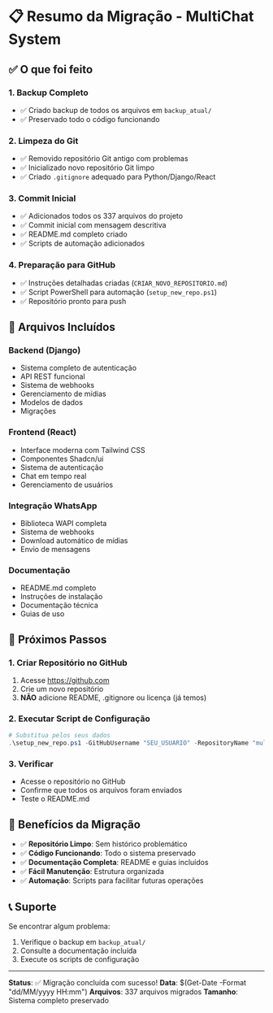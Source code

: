 # 📋 Resumo da Migração - MultiChat System

## ✅ O que foi feito

### 1. Backup Completo
- ✅ Criado backup de todos os arquivos em `backup_atual/`
- ✅ Preservado todo o código funcionando

### 2. Limpeza do Git
- ✅ Removido repositório Git antigo com problemas
- ✅ Inicializado novo repositório Git limpo
- ✅ Criado `.gitignore` adequado para Python/Django/React

### 3. Commit Inicial
- ✅ Adicionados todos os 337 arquivos do projeto
- ✅ Commit inicial com mensagem descritiva
- ✅ README.md completo criado
- ✅ Scripts de automação adicionados

### 4. Preparação para GitHub
- ✅ Instruções detalhadas criadas (`CRIAR_NOVO_REPOSITORIO.md`)
- ✅ Script PowerShell para automação (`setup_new_repo.ps1`)
- ✅ Repositório pronto para push

## 📁 Arquivos Incluídos

### Backend (Django)
- Sistema completo de autenticação
- API REST funcional
- Sistema de webhooks
- Gerenciamento de mídias
- Modelos de dados
- Migrações

### Frontend (React)
- Interface moderna com Tailwind CSS
- Componentes Shadcn/ui
- Sistema de autenticação
- Chat em tempo real
- Gerenciamento de usuários

### Integração WhatsApp
- Biblioteca WAPI completa
- Sistema de webhooks
- Download automático de mídias
- Envio de mensagens

### Documentação
- README.md completo
- Instruções de instalação
- Documentação técnica
- Guias de uso

## 🚀 Próximos Passos

### 1. Criar Repositório no GitHub
1. Acesse https://github.com
2. Crie um novo repositório
3. **NÃO** adicione README, .gitignore ou licença (já temos)

### 2. Executar Script de Configuração
```powershell
# Substitua pelos seus dados
.\setup_new_repo.ps1 -GitHubUsername "SEU_USUARIO" -RepositoryName "multichat-system"
```

### 3. Verificar
- Acesse o repositório no GitHub
- Confirme que todos os arquivos foram enviados
- Teste o README.md

## 🎯 Benefícios da Migração

- ✅ **Repositório Limpo**: Sem histórico problemático
- ✅ **Código Funcionando**: Todo o sistema preservado
- ✅ **Documentação Completa**: README e guias incluídos
- ✅ **Fácil Manutenção**: Estrutura organizada
- ✅ **Automação**: Scripts para facilitar futuras operações

## 📞 Suporte

Se encontrar algum problema:
1. Verifique o backup em `backup_atual/`
2. Consulte a documentação incluída
3. Execute os scripts de configuração

---

**Status**: ✅ Migração concluída com sucesso!
**Data**: $(Get-Date -Format "dd/MM/yyyy HH:mm")
**Arquivos**: 337 arquivos migrados
**Tamanho**: Sistema completo preservado 